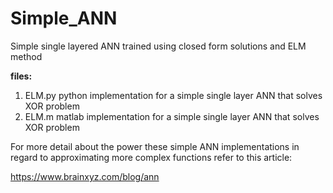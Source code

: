 # Simple_ANN
Simple single layered ANN trained using closed form solutions and ELM method

**files:**
1. ELM.py   python implementation for a simple single layer ANN that solves XOR problem
2. ELM.m    matlab implementation for a simple single layer ANN that solves XOR problem

For more detail about the power these simple ANN implementations in regard to approximating more complex functions refer to this article:

https://www.brainxyz.com/blog/ann
